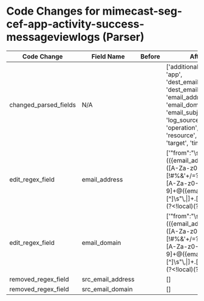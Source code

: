 # Code Changes for mimecast-seg-cef-app-activity-success-messageviewlogs (Parser)

| Code Change | Field Name | Before | After |
|-------------|------------|--------|-------|
| changed_parsed_fields | N/A |  | ['additional_info', 'app', 'dest_email_address', 'dest_email_domain', 'email_address', 'email_domain', 'email_subject', 'log_source', 'operation', 'resource', 'result', 'target', 'time'] |
| edit_regex_field | email_address |  | ['"from":"\s*(({email_address}([A-Za-z0-9]+[!#$%&\'+\/=?^_`~.-])*[A-Za-z0-9]+@({email_domain}[^\]\s"\\,\|]+\.[^\]\s"\\,\|]+)(?<!local)(?<!loc)))"', '"viewer":"\s*(({email_address}([A-Za-z0-9]+[!#$%&\'+\/=?^_`~.-])*[A-Za-z0-9]+@({email_domain}[^\]\s"\\,\|]+\.[^\]\s"\\,\|]+)(?<!local)(?<!loc)))"'] |
| edit_regex_field | email_domain |  | ['"from":"\s*(({email_address}([A-Za-z0-9]+[!#$%&\'+\/=?^_`~.-])*[A-Za-z0-9]+@({email_domain}[^\]\s"\\,\|]+\.[^\]\s"\\,\|]+)(?<!local)(?<!loc)))"', '"viewer":"\s*(({email_address}([A-Za-z0-9]+[!#$%&\'+\/=?^_`~.-])*[A-Za-z0-9]+@({email_domain}[^\]\s"\\,\|]+\.[^\]\s"\\,\|]+)(?<!local)(?<!loc)))"'] |
| removed_regex_field | src_email_address |  | [] |
| removed_regex_field | src_email_domain |  | [] |